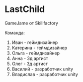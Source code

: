 # LastChild
 GameJame от Skillfactory

 
Команда:
1. Иван - геймдизайнер
2. Катерина - геймдизайнер
3. Ольга - геймдизайнер
4. Анна - 3д артист
5. Олег - 3д артист
6. Василий - разработчик unity
7. Владислав - разработчик unity
